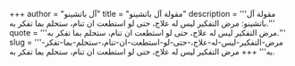 +++
author = "آل باتشينو"
title = "مقولة آل باتشينو"
description = '''مقولة آل باتشينو: مرض التفكير ليس له علاج، حتى لو استطعت ان تنام، ستحلم بما تفكر به.'''
quote = '''مرض التفكير ليس له علاج، حتى لو استطعت ان تنام، ستحلم بما تفكر به.'''
slug = '''مرض-التفكير-ليس-له-علاج،-حتى-لو-استطعت-ان-تنام،-ستحلم-بما-تفكر-به'''
+++
مرض التفكير ليس له علاج، حتى لو استطعت ان تنام، ستحلم بما تفكر به.
